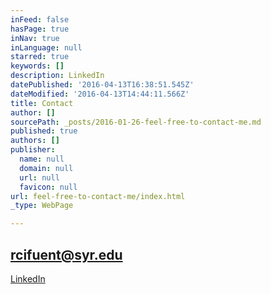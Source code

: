 ```yaml
---
inFeed: false
hasPage: true
inNav: true
inLanguage: null
starred: true
keywords: []
description: LinkedIn
datePublished: '2016-04-13T16:38:51.545Z'
dateModified: '2016-04-13T14:44:11.566Z'
title: Contact
author: []
sourcePath: _posts/2016-01-26-feel-free-to-contact-me.md
published: true
authors: []
publisher:
  name: null
  domain: null
  url: null
  favicon: null
url: feel-free-to-contact-me/index.html
_type: WebPage

---
```

## rcifuent@syr.edu

[LinkedIn][0]

[0]: https://www.linkedin.com/in/rafacifuentes